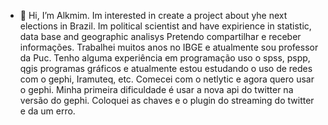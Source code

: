 - 👋 Hi, I’m Alkmim. Im interested in create a project about yhe next elections in Brazil. Im political scientist and have expirience in statistic, data base and geographic analisys
Pretendo compartilhar e receber informações. Trabalhei muitos anos no IBGE e atualmente sou professor da Puc. Tenho alguma experiência em programação uso o spss, pspp, qgis programas gráficos e atualmente estou estudando o uso de redes com o gephi, Iramuteq, etc. Comecei com o netlytic e agora quero usar o gephi. Minha primeira dificuldade é usar a nova api do twitter na versão do gephi. Coloquei as chaves e o plugin do streaming do twitter e da um erro.

<!---
acralkmim/acralkmim is a ✨ special ✨ repository because its `README.md` (this file) appears on your GitHub profile.
You can click the Preview link to take a look at your changes.
--->
